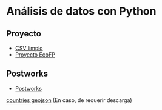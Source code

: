 # Análisis de datos con Python

## Proyecto

- [CSV limpio](https://github.com/Flor37/Analisis-de-datos-con-Python/blob/main/lim_EcoFP.ipynb) 
- [Proyecto EcoFP](https://github.com/Flor37/Analisis-de-datos-con-Python/blob/main/EcoFP.ipynb) 


## Postworks

- [Postworks](https://github.com/Flor37/Analisis-de-datos-con-Python/blob/main/Postw.ipynb)


[countries geojson](https://drive.google.com/file/d/11MJJhH3v8vYrxsz1nn1t6_toCMjabyXS/view?usp=sharing) (En caso, de requerir descarga)
